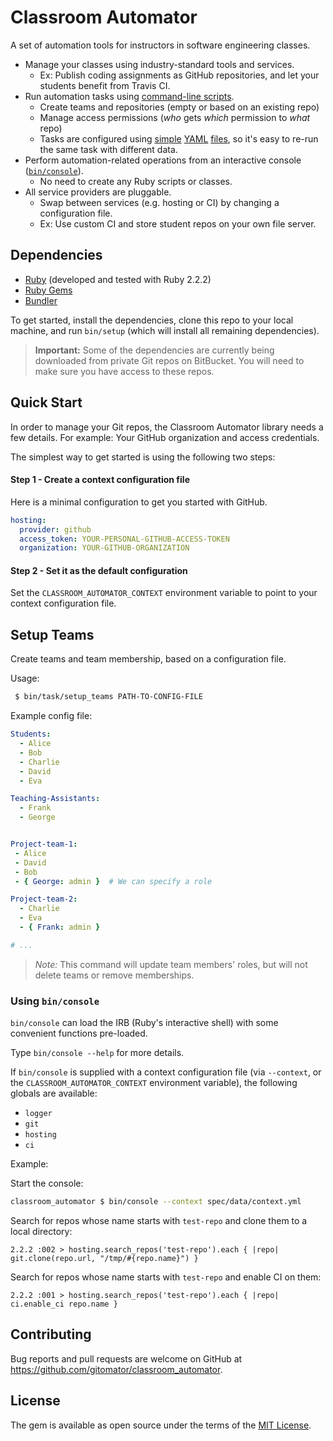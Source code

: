 # Classroom Automator

A set of automation tools for instructors in software engineering classes.

 * Manage your classes using industry-standard tools and services.
    * Ex: Publish coding assignments as GitHub repositories, and let your students benefit from Travis CI.
 * Run automation tasks using [command-line scripts](bin/task).
    * Create teams and repositories (empty or based on an existing repo)
    * Manage access permissions (_who_ gets _which_ permission to _what_ repo)
    * Tasks are configured using [simple](spec/data/assignment.yml) [YAML](spec/data/teams.yml) [files](spec/data/context.yml), so it's easy to re-run the same task with different data.
 * Perform automation-related operations from an interactive console ([`bin/console`](bin/console)).
    * No need to create any Ruby scripts or classes.
 * All service providers are pluggable.
    * Swap between services (e.g. hosting or CI) by changing a configuration file.
    * Ex: Use custom CI and store student repos on your own file server.


## Dependencies

 * [Ruby](https://www.ruby-lang.org/en/downloads/) (developed and tested with Ruby 2.2.2)
 * [Ruby Gems](https://rubygems.org/pages/download)
 * [Bundler](http://bundler.io/)

To get started, install the dependencies, clone this repo to your local machine, and run `bin/setup`
(which will install all remaining dependencies).

 > **Important:** Some of the dependencies are currently being downloaded from
 > private Git repos on BitBucket. You will need to make sure you have access
 > to these repos.


## Quick Start

In order to manage your Git repos, the Classroom Automator library needs a few details. For example: Your GitHub organization and access credentials.

The simplest way to get started is using the following two steps:


#### Step 1 - Create a context configuration file

Here is a minimal configuration to get you started with GitHub.

```yaml
hosting:
  provider: github
  access_token: YOUR-PERSONAL-GITHUB-ACCESS-TOKEN
  organization: YOUR-GITHUB-ORGANIZATION
```

#### Step 2 - Set it as the default configuration

Set the `CLASSROOM_AUTOMATOR_CONTEXT` environment variable to point to your context configuration file.


## Setup Teams

Create teams and team membership, based on a configuration file.

Usage:

```sh
 $ bin/task/setup_teams PATH-TO-CONFIG-FILE
```

Example config file:

```yaml
Students:
  - Alice
  - Bob
  - Charlie
  - David
  - Eva

Teaching-Assistants:
  - Frank
  - George


Project-team-1:
 - Alice
 - David
 - Bob
 - { George: admin }  # We can specify a role

Project-team-2:
  - Charlie
  - Eva
  - { Frank: admin }

# ...
```


 > _Note:_ This command will update team members' roles, but will not delete teams or remove memberships.


### Using `bin/console`

`bin/console` can load the IRB (Ruby's interactive shell) with some convenient functions pre-loaded.

Type `bin/console --help` for more details.

If `bin/console` is supplied with a context configuration file (via `--context`, or the `CLASSROOM_AUTOMATOR_CONTEXT` environment variable), the following globals are available:

 * `logger`
 * `git`
 * `hosting`
 * `ci`


Example:

Start the console:

```sh
classroom_automator $ bin/console --context spec/data/context.yml
```

Search for repos whose name starts with `test-repo` and clone them to a local directory:

```
2.2.2 :002 > hosting.search_repos('test-repo').each { |repo| git.clone(repo.url, "/tmp/#{repo.name}") }
```

Search for repos whose name starts with `test-repo` and enable CI on them:

```
2.2.2 :001 > hosting.search_repos('test-repo').each { |repo| ci.enable_ci repo.name }
```

## Contributing

Bug reports and pull requests are welcome on GitHub at https://github.com/gitomator/classroom_automator.


## License

The gem is available as open source under the terms of the [MIT License](http://opensource.org/licenses/MIT).